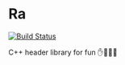 # Ra

[![Build Status](https://travis-ci.org/ShigekiKarita/Ra.svg?branch=master)](https://travis-ci.org/ShigekiKarita/Ra)

C++ header library for fun ✋😤😤😤
